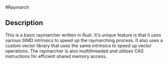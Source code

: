 #Raymarch

## Description

This is a basic raymarcher written in Rust. It's unique feature is that it uses various SIMD intrinsics to speed up the raymarching process. It also uses a custom vector library that uses the same intrinsics to speed up vector operations. The raymarcher is also multithreaded and utilizes CAS instructions for efficient shared memory access.